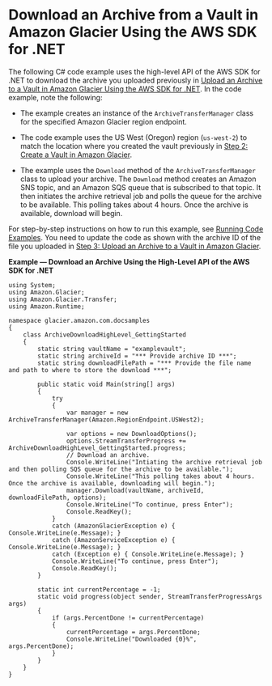 # Download an Archive from a Vault in Amazon Glacier Using the AWS SDK for \.NET<a name="getting-started-download-archive-dotnet"></a>

The following C\# code example uses the high\-level API of the AWS SDK for \.NET to download the archive you uploaded previously in [Upload an Archive to a Vault in Amazon Glacier Using the AWS SDK for \.NET](getting-started-upload-archive-dotnet.md)\. In the code example, note the following:

+ The example creates an instance of the `ArchiveTransferManager` class for the specified Amazon Glacier region endpoint\.

+ The code example uses the US West \(Oregon\) region \(`us-west-2`\) to match the location where you created the vault previously in [Step 2: Create a Vault in Amazon Glacier](getting-started-create-vault.md)\. 

+ The example uses the `Download` method of the `ArchiveTransferManager` class to upload your archive\. The `Download` method creates an Amazon SNS topic, and an Amazon SQS queue that is subscribed to that topic\. It then initiates the archive retrieval job and polls the queue for the archive to be available\. This polling takes about 4 hours\. Once the archive is available, download will begin\. 

For step\-by\-step instructions on how to run this example, see [Running Code Examples](using-aws-sdk-for-dot-net.md#setting-up-and-testing-sdk-dotnet)\. You need to update the code as shown with the archive ID of the file you uploaded in [Step 3: Upload an Archive to a Vault in Amazon Glacier](getting-started-upload-archive.md)\. 

**Example — Download an Archive Using the High\-Level API of the AWS SDK for \.NET**  

```
using System;
using Amazon.Glacier;
using Amazon.Glacier.Transfer;
using Amazon.Runtime;

namespace glacier.amazon.com.docsamples
{
    class ArchiveDownloadHighLevel_GettingStarted
    {
        static string vaultName = "examplevault";
        static string archiveId = "*** Provide archive ID ***";
        static string downloadFilePath = "*** Provide the file name and path to where to store the download ***";

        public static void Main(string[] args)
        {
            try
            {
                var manager = new ArchiveTransferManager(Amazon.RegionEndpoint.USWest2);

                var options = new DownloadOptions();
                options.StreamTransferProgress += ArchiveDownloadHighLevel_GettingStarted.progress;
                // Download an archive.
                Console.WriteLine("Intiating the archive retrieval job and then polling SQS queue for the archive to be available.");
                Console.WriteLine("This polling takes about 4 hours. Once the archive is available, downloading will begin.");
                manager.Download(vaultName, archiveId, downloadFilePath, options);
                Console.WriteLine("To continue, press Enter");
                Console.ReadKey();
            }
            catch (AmazonGlacierException e) { Console.WriteLine(e.Message); }
            catch (AmazonServiceException e) { Console.WriteLine(e.Message); }
            catch (Exception e) { Console.WriteLine(e.Message); }
            Console.WriteLine("To continue, press Enter");
            Console.ReadKey();
        }

        static int currentPercentage = -1;
        static void progress(object sender, StreamTransferProgressArgs args)
        {
            if (args.PercentDone != currentPercentage)
            {
                currentPercentage = args.PercentDone;
                Console.WriteLine("Downloaded {0}%", args.PercentDone);
            }
        }
    }
}
```